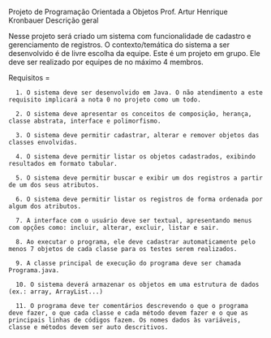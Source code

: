 Projeto de Programação Orientada a Objetos
    Prof. Artur Henrique Kronbauer
                                             Descrição geral


Nesse projeto será criado um sistema com funcionalidade de cadastro e gerenciamento de registros. O contexto/temática do sistema a ser desenvolvido é de livre escolha da equipe. Este é um projeto em grupo. Ele deve ser realizado por equipes de no máximo 4 membros.

Requisitos = 

      1. O sistema deve ser desenvolvido em Java. O não atendimento a este requisito implicará a nota 0 no projeto como um todo.

      2. O sistema deve apresentar os conceitos de composição, herança, classe abstrata, interface e polimorfismo.

      3. O sistema deve permitir cadastrar, alterar e remover objetos das classes envolvidas.
      
      4. O sistema deve permitir listar os objetos cadastrados, exibindo resultados em formato tabular.
      
      5. O sistema deve permitir buscar e exibir um dos registros a partir de um dos seus atributos.
      
      6. O sistema deve permitir listar os registros de forma ordenada por algum dos atributos.
      
      7. A interface com o usuário deve ser textual, apresentando menus com opções como: incluir, alterar, excluir, listar e sair.
      
      8. Ao executar o programa, ele deve cadastrar automaticamente pelo menos 7 objetos de cada classe para os testes serem realizados.
      
      9. A classe principal de execução do programa deve ser chamada Programa.java.
      
      10. O sistema deverá armazenar os objetos em uma estrutura de dados (ex.: array, ArrayList...)
      
      11. O programa deve ter comentários descrevendo o que o programa deve fazer, o que cada classe e cada método devem fazer e o que as principais linhas de códigos fazem. Os nomes dados às variáveis, classe e métodos devem ser auto descritivos.
